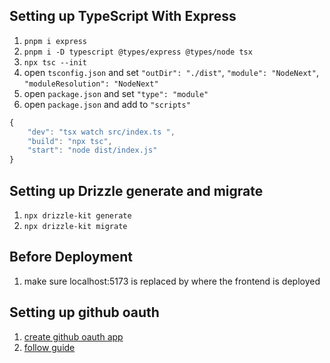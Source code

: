 ## Setting up TypeScript With Express

1. `pnpm i express`
2. `pnpm i -D typescript @types/express @types/node tsx`
3. `npx tsc --init`
4. open `tsconfig.json` and set `"outDir": "./dist"`, `"module": "NodeNext"`, `"moduleResolution": "NodeNext"`
5. open `package.json` and set `"type": "module"`
6. open `package.json` and add to `"scripts"`

```js
{
    "dev": "tsx watch src/index.ts ",
    "build": "npx tsc",
    "start": "node dist/index.js"
}
```

## Setting up Drizzle generate and migrate

1. `npx drizzle-kit generate`
2. `npx drizzle-kit migrate`

## Before Deployment

1. make sure localhost:5173 is replaced by where the frontend is deployed

## Setting up github oauth

1. [create github oauth app](https://github.com/settings/developers)
2. [follow guide](https://lucia-auth.com/guides/oauth/basics)
